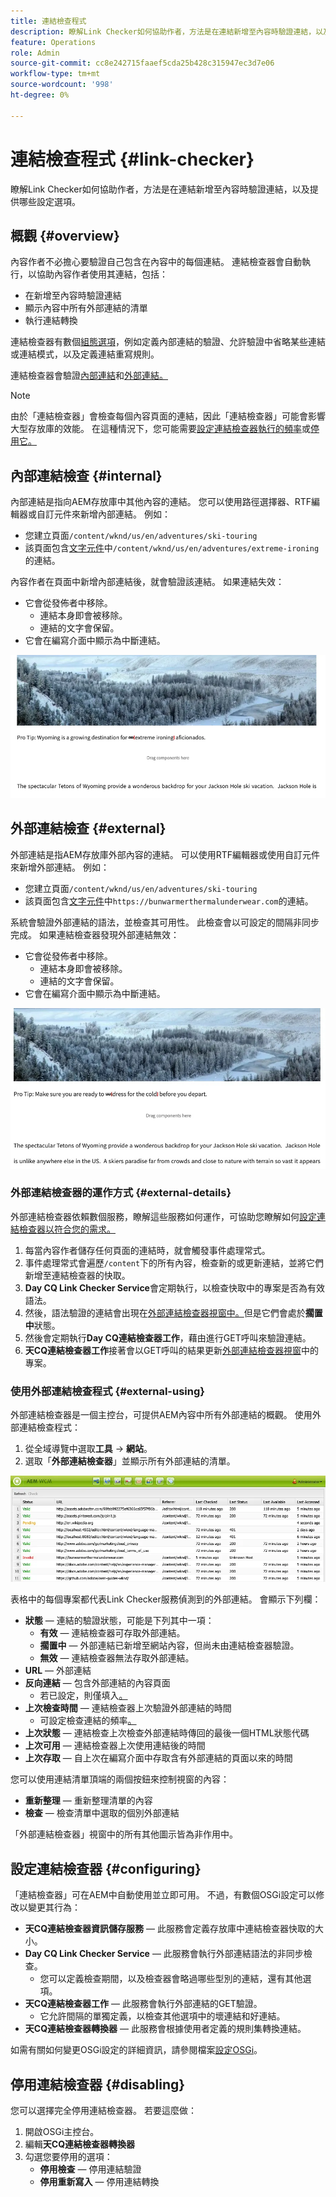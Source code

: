```yaml
---
title: 連結檢查程式
description: 瞭解Link Checker如何協助作者，方法是在連結新增至內容時驗證連結，以及提供哪些設定選項。
feature: Operations
role: Admin
source-git-commit: cc8e242715faaef5cda25b428c315947ec3d7e06
workflow-type: tm+mt
source-wordcount: '998'
ht-degree: 0%

---
```



# 連結檢查程式 {#link-checker}

瞭解Link Checker如何協助作者，方法是在連結新增至內容時驗證連結，以及提供哪些設定選項。

## 概觀 {#overview}

內容作者不必擔心要驗證自己包含在內容中的每個連結。 連結檢查器會自動執行，以協助內容作者使用其連結，包括：

* 在新增至內容時驗證連結
* 顯示內容中所有外部連結的清單
* 執行連結轉換

連結檢查器有數個[組態選項](#configuring)，例如定義內部連結的驗證、允許驗證中省略某些連結或連結模式，以及定義連結重寫規則。

連結檢查器會驗證[內部連結](#internal)和[外部連結。](#external)

>[!NOTE]
>
>由於「連結檢查器」會檢查每個內容頁面的連結，因此「連結檢查器」可能會影響大型存放庫的效能。 在這種情況下，您可能需要[設定連結檢查器執行的頻率](#configuring)或[停用它。](#disabling)

## 內部連結檢查 {#internal}

內部連結是指向AEM存放庫中其他內容的連結。 您可以使用路徑選擇器、RTF編輯器或自訂元件來新增內部連結。 例如：

* 您建立頁面`/content/wknd/us/en/adventures/ski-touring`
* 該頁面包含[文字元件](https://experienceleague.adobe.com/zh-hant/docs/experience-manager-core-components/using/wcm-components/text)中`/content/wknd/us/en/adventures/extreme-ironing`的連結。

內容作者在頁面中新增內部連結後，就會驗證該連結。 如果連結失效：

* 它會從發佈者中移除。
   * 連結本身即會被移除。
   * 連結的文字會保留。
* 它會在編寫介面中顯示為中斷連結。

![連結檢查器正在檢查內部連結](assets/link-checker-internal.png)

## 外部連結檢查 {#external}

外部連結是指AEM存放庫外部內容的連結。 可以使用RTF編輯器或使用自訂元件來新增外部連結。 例如：

* 您建立頁面`/content/wknd/us/en/adventures/ski-touring`
* 該頁面包含[文字元件](https://experienceleague.adobe.com/zh-hant/docs/experience-manager-core-components/using/wcm-components/text)中`https://bunwarmerthermalunderwear.com`的連結。

系統會驗證外部連結的語法，並檢查其可用性。 此檢查會以可設定的間隔非同步完成。 如果連結檢查器發現外部連結無效：

* 它會從發佈者中移除。
   * 連結本身即會被移除。
   * 連結的文字會保留。
* 它會在編寫介面中顯示為中斷連結。

![連結檢查器正在檢查外部連結](assets/link-checker-external.png)

### 外部連結檢查器的運作方式 {#external-details}

外部連結檢查器依賴數個服務，瞭解這些服務如何運作，可協助您瞭解如何[設定連結檢查器以符合您的需求。](#configuring)

1. 每當內容作者儲存任何頁面的連結時，就會觸發事件處理常式。
1. 事件處理常式會遍歷`/content`下的所有內容，檢查新的或更新連結，並將它們新增至連結檢查器的快取。
1. **Day CQ Link Checker Service**&#x200B;會定期執行，以檢查快取中的專案是否為有效語法。
1. 然後，語法驗證的連結會出現在[外部連結檢查器視窗中。](#external-using)但是它們會處於&#x200B;**擱置中**&#x200B;狀態。
1. 然後會定期執行&#x200B;**Day CQ連結檢查器工作**，藉由進行GET呼叫來驗證連結。
1. **天CQ連結檢查器工作**&#x200B;接著會以GET呼叫的結果更新[外部連結檢查器視窗](#external-using)中的專案。

### 使用外部連結檢查程式 {#external-using}

外部連結檢查器是一個主控台，可提供AEM內容中所有外部連結的概觀。 使用外部連結檢查程式：

1. 從全域導覽中選取&#x200B;**工具** -> **網站**。
1. 選取「**外部連結檢查器**」並顯示所有外部連結的清單。

![外部連結檢查程式](assets/external-link-checker.png)

表格中的每個專案都代表Link Checker服務偵測到的外部連結。 會顯示下列欄：

* **狀態** — 連結的驗證狀態，可能是下列其中一項：
   * **有效** — 連結檢查器可存取外部連結。
   * **擱置中** — 外部連結已新增至網站內容，但尚未由連結檢查器驗證。
   * **無效** — 連結檢查器無法存取外部連結。
* **URL** — 外部連結
* **反向連結** — 包含外部連結的內容頁面
   * 若已設定，則僅填入[。](#configuring)
* **上次檢查時間** — 連結檢查器上次驗證外部連結的時間
   * 可設定檢查連結的頻率[。](#configuring)
* **上次狀態** — 連結檢查上次檢查外部連結時傳回的最後一個HTML狀態代碼
* **上次可用** — 連結檢查器上次使用連結後的時間
* **上次存取** — 自上次在編寫介面中存取含有外部連結的頁面以來的時間

您可以使用連結清單頂端的兩個按鈕來控制視窗的內容：

* **重新整理** — 重新整理清單的內容
* **檢查** — 檢查清單中選取的個別外部連結

「外部連結檢查器」視窗中的所有其他圖示皆為非作用中。

## 設定連結檢查器 {#configuring}

「連結檢查器」可在AEM中自動使用並立即可用。 不過，有數個OSGi設定可以修改以變更其行為：

* **天CQ連結檢查器資訊儲存服務** — 此服務會定義存放庫中連結檢查器快取的大小。
* **Day CQ Link Checker Service** — 此服務會執行外部連結語法的非同步檢查。
   * 您可以定義檢查期間，以及檢查器會略過哪些型別的連結，還有其他選項。
* **天CQ連結檢查器工作** — 此服務會執行外部連結的GET驗證。
   * 它允許間隔的單獨定義，以檢查其他選項中的壞連結和好連結。
* **天CQ連結檢查器轉換器** — 此服務會根據使用者定義的規則集轉換連結。

如需有關如何變更OSGi設定的詳細資訊，請參閱檔案[設定OSGi](/help/implementing/deploying/configuring-osgi.md)。

## 停用連結檢查器 {#disabling}

您可以選擇完全停用連結檢查器。 若要這麼做：

1. 開啟OSGi主控台。
1. 編輯&#x200B;**天CQ連結檢查器轉換器**
1. 勾選您要停用的選項：
   * **停用檢查** — 停用連結驗證
   * **停用重新寫入** — 停用連結轉換
